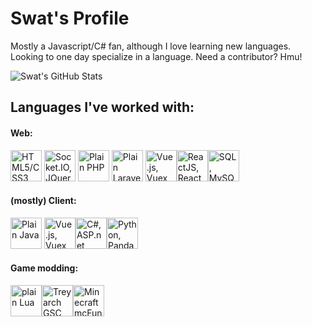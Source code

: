 # Swat's Profile

Mostly a Javascript/C# fan, although I love learning new languages. Looking to one day specialize in a language. Need a contributor? Hmu!
 
![Swat's GitHub Stats](https://github-readme-stats.vercel.app/api?username=SwatDoge&count_private=true&show_icons=true&theme=merko&hide=prs&bg_color=44631B&title_color=9AC477&icon_color=ABBF53&text_color=B2E79A)
## Languages I've worked with:
#### Web:
<img src="https://swatdoge.nl/s/githubIcons/css3-plain.svg" width="50" alt="HTML5/CSS3, Bootstrap, Materialize, SASS"> <img src="https://swatdoge.nl/s/githubIcons/javascript-plain.svg" width="50" alt="Socket.IO, JQuery, JSON"> <img src="https://swatdoge.nl/s/githubIcons/php-plain.svg" width="50" alt="Plain PHP"> <img src="https://swatdoge.nl/s/githubIcons/laravel-plain.svg" width="50" alt="Plain Laravel"> <img src="https://swatdoge.nl/s/githubIcons/vuejs-plain.svg" width="50" alt="Vue.js, Vuex"><img src="https://swatdoge.nl/s/githubIcons/react-original.svg" width="50" alt="ReactJS, React Native, Redux"><img src="https://swatdoge.nl/s/githubIcons/mysql-plain.svg" width="50" alt="SQL, MySQL">
#### (mostly) Client:
<img src="https://swatdoge.nl/s/githubIcons/java-plain.svg" width="50" alt="Plain Java"> <img src="https://swatdoge.nl/s/githubIcons/csharp-plain.svg" width="50" alt="Vue.js, Vuex"><img src="https://swatdoge.nl/s/githubIcons/react-original.svg" width="50" alt="C#, ASP.net, winForms, isWiX, Binary file parsing, windows services, OCR"><img src="https://swatdoge.nl/s/githubIcons/python-plain.svg" width="50" alt="Python, Pandas, Django">
#### Game modding:
<img src="https://swatdoge.nl/s/githubIcons/lua-plain.svg" width="50" alt="plain Lua"><img src="https://swatdoge.nl/s/githubIcons/noIcon.svg" width="50" alt="Treyarch GSC"><img src="https://swatdoge.nl/s/githubIcons/noIcon.svg" width="50" alt="Minecraft mcFunction">
